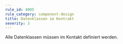 ```yaml
---
rule_id: 4005
rule_category: component-design
title: Datenklassen im Kontrakt
severity: 3
---
```

Alle Datenklassen müssen im Kontakt definiert werden.

